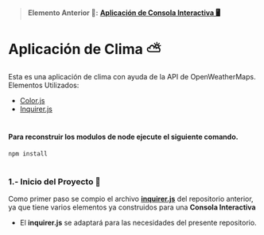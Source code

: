 > __Elemento Anterior 👀:__ __[Aplicación de Consola Interactiva 🖥️](https://github.com/Paserno/node-consola-todo-app)__

# Aplicación de Clima ⛅
Esta es una aplicación de clima con ayuda de la API de OpenWeatherMaps.
Elementos Utilizados:
* [Color.js](https://www.npmjs.com/package/colors)
* [Inquirer.js](https://www.npmjs.com/package/inquirer)
#
#### Para reconstruir los modulos de node ejecute el siguiente comando.
````
npm install
````
#
### 1.- Inicio del Proyecto 🏁
Como primer paso se compio el archivo __[inquirer.js](https://github.com/Paserno/node-consola-todo-app/blob/main/helpers/inquirer.js)__ del repositorio anterior, ya que tiene varios elementos ya construidos para una __Consola Interactiva__
* El __inquirer.js__ se adaptará para las necesidades del presente repositorio.

